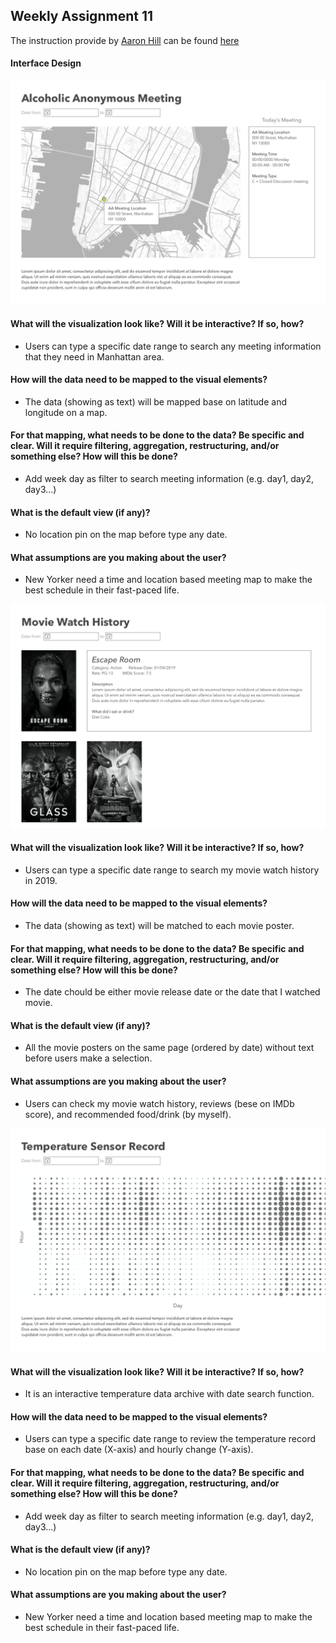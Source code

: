 ## Weekly Assignment 11

The instruction provide by [Aaron Hill](https://github.com/aaronxhill) can be found [here](https://github.com/visualizedata/data-structures/blob/master/weekly_assignment_11.md)

#### Interface Design

<img src="https://github.com/yujunmjiang/data-structures-fall-19/blob/master/week11/image/sample-1.png">

#### What will the visualization look like? Will it be interactive? If so, how?
- Users can type a specific date range to search any meeting information that they need in Manhattan area.

#### How will the data need to be mapped to the visual elements?
- The data (showing as text) will be mapped base on latitude and longitude on a map.

#### For that mapping, what needs to be done to the data? Be specific and clear. Will it require filtering, aggregation, restructuring, and/or something else? How will this be done?
- Add week day as filter to search meeting information (e.g. day1, day2, day3...)

#### What is the default view (if any)?
- No location pin on the map before type any date.

#### What assumptions are you making about the user?
- New Yorker need a time and location based meeting map to make the best schedule in their fast-paced life.

<img src="https://github.com/yujunmjiang/data-structures-fall-19/blob/master/week11/image/sample-2.png">

#### What will the visualization look like? Will it be interactive? If so, how?
- Users can type a specific date range to search my movie watch history in 2019.

#### How will the data need to be mapped to the visual elements?
- The data (showing as text) will be matched to each movie poster.

#### For that mapping, what needs to be done to the data? Be specific and clear. Will it require filtering, aggregation, restructuring, and/or something else? How will this be done?
- The date chould be either movie release date or the date that I watched movie.

#### What is the default view (if any)?
- All the movie posters on the same page (ordered by date) without text before users make a selection.

#### What assumptions are you making about the user?
- Users can check my movie watch history, reviews (bese on IMDb score), and recommended food/drink (by myself). 

<img src="https://github.com/yujunmjiang/data-structures-fall-19/blob/master/week11/image/sample-3.png">

#### What will the visualization look like? Will it be interactive? If so, how?
- It is an interactive temperature data archive with date search function.

#### How will the data need to be mapped to the visual elements?
- Users can type a specific date range to review the temperature record base on each date (X-axis) and hourly change (Y-axis).

#### For that mapping, what needs to be done to the data? Be specific and clear. Will it require filtering, aggregation, restructuring, and/or something else? How will this be done?
- Add week day as filter to search meeting information (e.g. day1, day2, day3...)

#### What is the default view (if any)?
- No location pin on the map before type any date.

#### What assumptions are you making about the user?
- New Yorker need a time and location based meeting map to make the best schedule in their fast-paced life.
